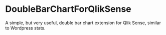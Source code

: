 # DoubleBarChartForQlikSense
A simple, but very useful, double bar chart extension for Qlik Sense, similar to Wordpress stats.
